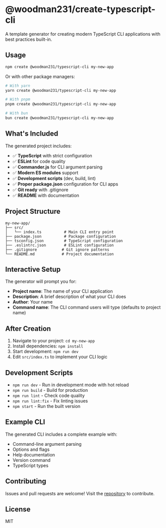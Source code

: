 # @woodman231/create-typescript-cli

A template generator for creating modern TypeScript CLI applications with best practices built-in.

## Usage

```bash
npm create @woodman231/typescript-cli my-new-app
```

Or with other package managers:

```bash
# With yarn
yarn create @woodman231/typescript-cli my-new-app

# With pnpm
pnpm create @woodman231/typescript-cli my-new-app

# With bun
bun create @woodman231/typescript-cli my-new-app
```

## What's Included

The generated project includes:

- ✅ **TypeScript** with strict configuration
- ✅ **ESLint** for code quality
- ✅ **Commander.js** for CLI argument parsing
- ✅ **Modern ES modules** support
- ✅ **Development scripts** (dev, build, lint)
- ✅ **Proper package.json** configuration for CLI apps
- ✅ **Git ready** with .gitignore
- ✅ **README** with documentation

## Project Structure

```
my-new-app/
├── src/
│   └── index.ts          # Main CLI entry point
├── package.json          # Package configuration
├── tsconfig.json         # TypeScript configuration
├── .eslintrc.json        # ESLint configuration
├── .gitignore           # Git ignore patterns
└── README.md            # Project documentation
```

## Interactive Setup

The generator will prompt you for:

- **Project name**: The name of your CLI application
- **Description**: A brief description of what your CLI does
- **Author**: Your name
- **Command name**: The CLI command users will type (defaults to project name)

## After Creation

1. Navigate to your project: `cd my-new-app`
2. Install dependencies: `npm install`
3. Start development: `npm run dev`
4. Edit `src/index.ts` to implement your CLI logic

## Development Scripts

- `npm run dev` - Run in development mode with hot reload
- `npm run build` - Build for production
- `npm run lint` - Check code quality
- `npm run lint:fix` - Fix linting issues
- `npm start` - Run the built version

## Example CLI

The generated CLI includes a complete example with:

- Command-line argument parsing
- Options and flags
- Help documentation
- Version command
- TypeScript types

## Contributing

Issues and pull requests are welcome! Visit the [repository](https://github.com/woodman231/create-typescript-cli) to contribute.

## License

MIT
